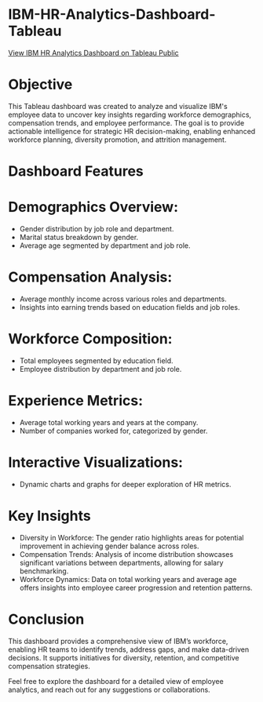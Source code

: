 # IBM-HR-Analytics-Dashboard-Tableau
[View IBM HR Analytics Dashboard on Tableau Public](https://public.tableau.com/views/Book2_17323651832640/Dashboard1?:language=en-US&:sid=&:display_count=n&:origin=viz_share_link)

# Objective
This Tableau dashboard was created to analyze and visualize IBM's employee data to uncover key insights regarding workforce demographics, compensation trends, and employee performance. The goal is to provide actionable intelligence for strategic HR decision-making, enabling enhanced workforce planning, diversity promotion, and attrition management.

# Dashboard Features

# Demographics Overview:
* Gender distribution by job role and department.
* Marital status breakdown by gender.
* Average age segmented by department and job role.


# Compensation Analysis:
* Average monthly income across various roles and departments.
* Insights into earning trends based on education fields and job roles.


# Workforce Composition:
* Total employees segmented by education field.
* Employee distribution by department and job role.


# Experience Metrics:
* Average total working years and years at the company.
* Number of companies worked for, categorized by gender.


# Interactive Visualizations:
* Dynamic charts and graphs for deeper exploration of HR metrics.

# Key Insights
* Diversity in Workforce: The gender ratio highlights areas for potential improvement in achieving gender balance across roles.
* Compensation Trends: Analysis of income distribution showcases significant variations between departments, allowing for salary benchmarking.
* Workforce Dynamics: Data on total working years and average age offers insights into employee career progression and retention patterns.

# Conclusion
This dashboard provides a comprehensive view of IBM’s workforce, enabling HR teams to identify trends, address gaps, and make data-driven decisions. It supports initiatives for diversity, retention, and competitive compensation strategies.

Feel free to explore the dashboard for a detailed view of employee analytics, and reach out for any suggestions or collaborations.

